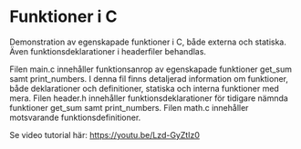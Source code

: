 # Funktioner i C
Demonstration av egenskapade funktioner i C, både externa och statiska. Även funktionsdeklarationer i headerfiler behandlas.

Filen main.c innehåller funktionsanrop av egenskapade funktioner get_sum samt print_numbers. I denna fil finns detaljerad information om funktioner,
både deklarationer och definitioner, statiska och interna funktioner med mera.
Filen header.h innehåller funktionsdeklarationer för tidigare nämnda funktioner get_sum samt print_numbers.
Filen math.c innehåller motsvarande funktionsdefinitioner.

Se video tutorial här:
https://youtu.be/Lzd-GyZtIz0
